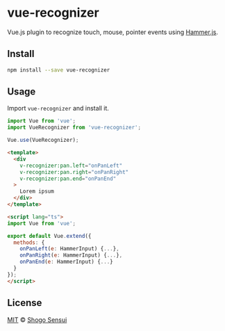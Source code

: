 # vue-recognizer

Vue.js plugin to recognize touch, mouse, pointer events using [Hammer.js](http://hammerjs.github.io/getting-started/).

## Install

```bash
npm install --save vue-recognizer
```

## Usage

Import `vue-recognizer` and install it.

```ts
import Vue from 'vue';
import VueRecognizer from 'vue-recognizer';

Vue.use(VueRecognizer);
```

```html
<template>
  <div
    v-recognizer:pan.left="onPanLeft"
    v-recognizer:pan.right="onPanRight"
    v-recognizer:pan.end="onPanEnd"
  >
    Lorem ipsum
  </div>
</template>

<script lang="ts">
import Vue from 'vue';

export default Vue.extend({
  methods: {
    onPanLeft(e: HammerInput) {...},
    onPanRight(e: HammerInput) {...},
    onPanEnd(e: HammerInput) {...}
  }
});
</script>
```

## License

[MIT](https://1000ch.mit-license.org) © [Shogo Sensui](https://github.com/1000ch)
